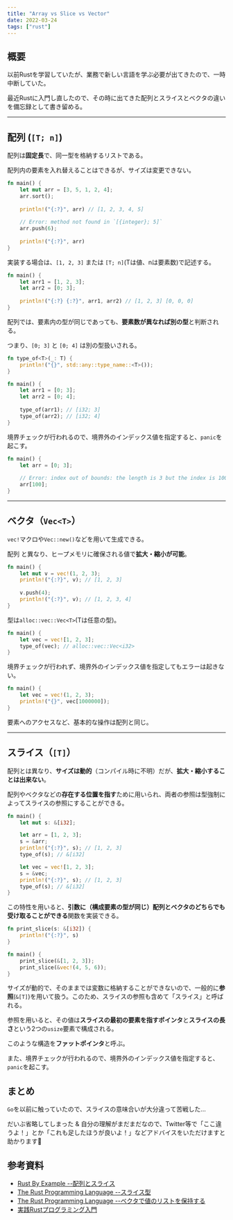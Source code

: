 ```yaml
---
title: "Array vs Slice vs Vector"
date: 2022-03-24
tags: ["rust"]
---
```

## 概要
以前Rustを学習していたが、業務で新しい言語を学ぶ必要が出てきたので、一時中断していた。

最近Rustに入門し直したので、その時に出てきた配列とスライスとベクタの違いを備忘録として書き留める。

---
## 配列 (`[T; n]`)
配列は**固定長**で、同一型を格納するリストである。

配列内の要素を入れ替えることはできるが、サイズは変更できない。
```rust
fn main() {
    let mut arr = [3, 5, 1, 2, 4];
    arr.sort();
   
    println!("{:?}", arr) // [1, 2, 3, 4, 5]
    
    // Error: method not found in `[{integer}; 5]`
    arr.push(6); 
   
    println!("{:?}", arr)
}
```

実装する場合は、`[1, 2, 3]` または `[T; n]`(Tは値、nは要素数)で記述する。
```rust
fn main() {
    let arr1 = [1, 2, 3];
    let arr2 = [0; 3];
   
    println!("{:?} {:?}", arr1, arr2) // [1, 2, 3] [0, 0, 0]
}
```

配列では、要素内の型が同じであっても、**要素数が異なれば別の型**と判断される。

つまり、`[0; 3]` と `[0; 4]` は別の型扱いされる。
```rust
fn type_of<T>(_: T) {
    println!("{}", std::any::type_name::<T>());
}

fn main() {
    let arr1 = [0; 3];
    let arr2 = [0; 4];
   
    type_of(arr1); // [i32; 3]
    type_of(arr2); // [i32; 4]
}
```

境界チェックが行われるので、境界外のインデックス値を指定すると、`panic`を起こす。
```rust
fn main() {
    let arr = [0; 3];
    
    // Error: index out of bounds: the length is 3 but the index is 100
    arr[100]; 
}
```

---
## ベクタ（`Vec<T>`）
`vec!`マクロや`Vec::new()`などを用いて生成できる。

配列 と異なり、ヒープメモリに確保される値で**拡大・縮小が可能**。
```rust
fn main() {
    let mut v = vec!(1, 2, 3);
    println!("{:?}", v); // [1, 2, 3]
    
    v.push(4);
    println!("{:?}", v); // [1, 2, 3, 4]
}
```

型は`alloc::vec::Vec<T>`(Tは任意の型)。
```rust
fn main() {
    let vec = vec![1, 2, 3];
    type_of(vec); // alloc::vec::Vec<i32>
}
```

境界チェックが行われず、境界外のインデックス値を指定してもエラーは起きない。
```rust
fn main() {
    let vec = vec!(1, 2, 3);
    println!("{}", vec[1000000]);
}
```

要素へのアクセスなど、基本的な操作は配列と同じ。

---
## スライス（`[T]`）
配列とは異なり、**サイズは動的**（コンパイル時に不明）だが、**拡大・縮小することは出来ない**。

配列やベクタなどの**存在する位置を指す**ために用いられ、両者の参照は型強制によってスライスの参照にすることができる。

```rust
fn main() {
    let mut s: &[i32];

    let arr = [1, 2, 3];
    s = &arr;
    println!("{:?}", s); // [1, 2, 3]
    type_of(s); // &[i32]

    let vec = vec![1, 2, 3];
    s = &vec;
    println!("{:?}", s); // [1, 2, 3]
    type_of(s); // &[i32]
}
```

この特性を用いると、**引数に（構成要素の型が同じ）配列とベクタのどちらでも受け取ることができる**関数を実装できる。
```rust
fn print_slice(s: &[i32]) {
    println!("{:?}", s)
}

fn main() {
    print_slice(&[1, 2, 3]);
    print_slice(&vec!(4, 5, 6));
}
```

サイズが動的で、そのままでは変数に格納することができないので、一般的に**参照**(`&[T]`)を用いて扱う。このため、スライスの参照も含めて「スライス」と呼ばれる。

参照を用いると、その値は**スライスの最初の要素を指すポインタ**と**スライスの長さ**という2つの`usize`要素で構成される。

このような構造を**ファットポインタ**と呼ぶ。

また、境界チェックが行われるので、境界外のインデックス値を指定すると、`panic`を起こす。


## まとめ
`Go`を以前に触っていたので、スライスの意味合いが大分違って苦戦した…

だいぶ省略してしまった & 自分の理解がまだまだなので、Twitter等で「ここ違うよ！」とか「これも足したほうが良いよ！」などアドバイスをいただけますと助かります🙇

## 参考資料
- [Rust By Example --配列とスライス](https://doc.rust-jp.rs/rust-by-example-ja/primitives/array.html)
- [The Rust Programming Language --スライス型](https://doc.rust-jp.rs/book-ja/ch04-03-slices.html)
- [The Rust Programming Language --ベクタで値のリストを保持する](https://doc.rust-jp.rs/book-ja/ch08-01-vectors.html)
- [実践Rustプログラミング入門](https://www.shuwasystem.co.jp/book/9784798061702.html)

